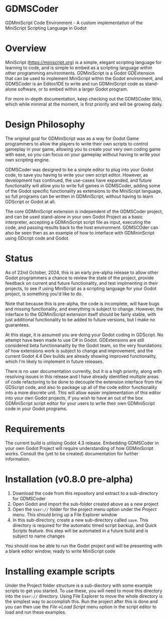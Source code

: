 # GDMSCoder
GDMiniScript Code Environment - A custom implementation of the MiniScript Scripting Language in Godot

# Overview
MiniScript (https://miniscript.org) is a simple, elegant scripting language for learning to code, and is simple to embed as a scripting language within other programming environments. GDMiniScript is a Godot GDExtension that can be used to implement MiniScript within the Godot environment, and GDMSCoder is an Editor/IDE to write and run GDMiniScript code as stand-alone software, or to embed within a larger Godot program.

For more in-depth documentation, keep checking out the GDMSCoder Wiki, which while minimal at the moment, is first priority and will be growing daily.

# Design Philosophy
The original goal for GDMiniScript was as a way for Godot Game programmers to allow the players to write their own scripts to control gameplay in your game, allowing you to create your very own coding game with ease, so you can focus on your gameplay without having to write your own scripting engine. 

GDMSCoder was designed to be a simple editor to plug into your Godot code, to save you having to write your own script editor. However, as development has continued, the use-cases have expanded, and future functionality will allow you to write full games in GDMSCoder, adding some of the Godot specific functionality as extensions to the MiniScript language, so full programs can be written in GDMiniScript, without having to learn GDScript or Godot at all.

The core GDMiniScript extension is independent of the GDMSCoder project, and can be used stand-alone in your own Godot Project as a basic interpreter, accepting a GDMiniScript script file as input, executing the code, and passing results back to the host environment. GDMSCOder can also be seen then as an example of how to interface with GDMininScript using GDcript code and Godot.

# Status
As of 22nd October, 2024, this is an early pre-alpha release to allow other Godot programmers a chance to review the state of the project, provide feedback on current and future functionality, and test implmenting in their projects, to see if using MiniScript as a scripting language for your Godot project, is something you'd like to do.

Note that because this is pre-alpha, the code is incomplete, will have bugs and missing functionality, and everything is subject to change. However, the interface to the GDMiniScript extension itself should be fairly stable, with just additional functionality to be added to future versions, but I make no guarantees.

At this stage, it is assumed you are doing your Godot coding in GDScript. No attempt have been made to use C# in Godot. GDExtensions are still considered beta functionanailty by the Godot team, so the very foundations of how extensions work is subject to change and improvement, and the current Godot 4.4 Dev builds are already showing improved functionality, which I'm likely to implement in future releases.

There is no user documentation currently, but it is a high priority, along with resolving issues in this release and I have already identified multiple areas of code refactoring to be done to decouple the extension interface from the GDScript code, and also to package up all of the code editor functionality into a more discrete unit. This will allow easier implementation of this editor into your own Godot projects, if you wish to have an out of the box GDMiniScript script editor for your users to write their own GDMiniScript code in your Godot programs.

# Requirements
The current build is utilising Godot 4.3 release. Embedding GDMSCoder in your own Godot Project will require understanding of how GDMiniScript works. Consult the (yet to be created) documentation for further information.

# Installation (v0.8.0 pre-alpha)
1. Download the code from this repository and extract to a sub-directory for GDMSCoder
2. Open Godot and import the sub-folder created above as a new project
3. Open the `User://` folder for the project menu option under the _Project_ menu. This should bring up a File Explorer window
4. In this sub-directory, create a new sub-directory called `save`. This directory is required for the automatic timed script backup, and Quick Scripts feature. this step will be automated in a future build and is subject to name changes

You should now be able to run the Godot project and will be presenting with a blank editor window, ready to write MiniScript code

# Installing example scripts

Under the Project folder structure is a sub-diectory with some example scripts to get you started. To use these, you will need to move this directory into the `User://` directory. Using File Explorer to move the whole directory is the simplest way to accomplish this. Run the project after this is done and you can then use the _File->Load Script_ menu option in the script editor to load and run these examples.
